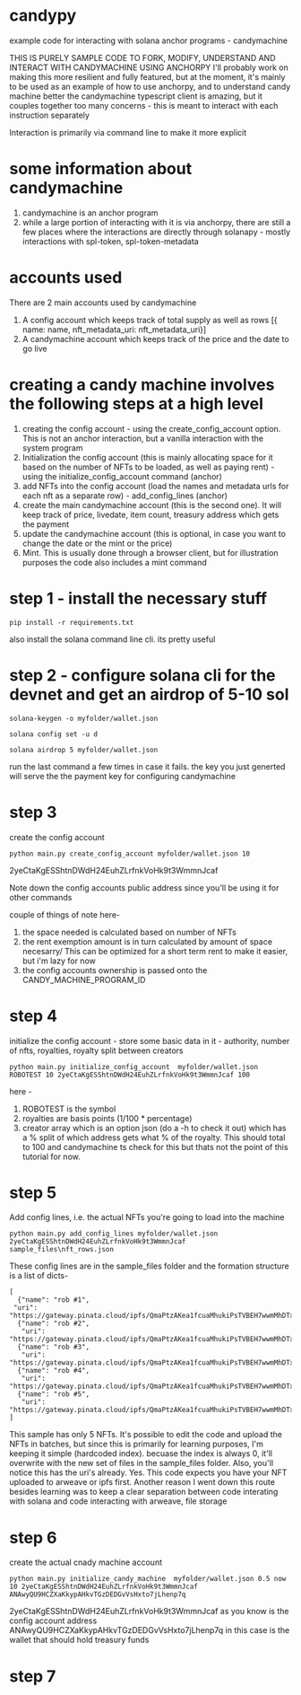 # candypy
example code for interacting with solana anchor programs - candymachine

THIS IS PURELY SAMPLE CODE TO FORK, MODIFY, UNDERSTAND AND INTERACT WITH CANDYMACHINE USING ANCHORPY
I'll probably work on making this more resilient and fully featured, but at the moment, it's mainly to be used as an example of how to use anchorpy, and to understand candy machine better
the candymachine typescript client is amazing, but it couples together too many concerns - this is meant to interact with each instruction separately

Interaction is primarily via command line to make it more explicit

# some information about candymachine
1. candymachine is an anchor program
2. while a large portion of interacting with it is via anchorpy, there are still a few places where the interactions are directly through solanapy - mostly interactions with spl-token, spl-token-metadata

# accounts used
There are 2 main accounts used by candymachine
1. A config account which keeps track of total supply as well as rows [{ name: name, nft_metadata_uri: nft_metadata_uri}]
2. A candymachine account which keeps track of the price and the date to go live

# creating a candy machine involves the following steps at a high level
1. creating the config account  - using the create_config_account option. This is not an anchor interaction, but a vanilla interaction with the system program
2. Initialization the config account (this is mainly allocating space for it based on the number of NFTs to be loaded, as well as paying rent) - using the initialize_config_account command (anchor)
3. add NFTs into the config account (load the names and metadata urls for each nft as a separate row) - add_config_lines (anchor)
4. create the main candymachine account (this is the second one). It will keep track of price, livedate, item count, treasury address which gets the payment
5. update the candymachine account (this is optional, in case you want to change the date or the mint or the price)
6. Mint. This is usually done through a browser client, but for illustration purposes the code also includes a mint command

# step 1 - install the necessary stuff
`pip install -r requirements.txt`

also install the solana command line cli. its pretty useful

# step 2 - configure solana cli for the devnet and get an airdrop of 5-10 sol
`solana-keygen -o myfolder/wallet.json`

`solana config set -u d`

`solana airdrop 5 myfolder/wallet.json`

run the last command a few times in case it fails.
the key you just generted will serve the the payment key for configuring candymachine

# step 3
create the config account

`python main.py create_config_account myfolder/wallet.json 10`

2yeCtaKgESShtnDWdH24EuhZLrfnkVoHk9t3WmmnJcaf

Note down the config accounts public address since you'll be using it for other commands 

couple of things of note here-
1. the space needed is calculated based on number of NFTs
2. the rent exemption amount is in turn calculated by amount of space necesarry/ This can be optimized for a short term rent to make it easier, but i'm lazy for now
3. the config accounts ownership is passed onto the CANDY_MACHINE_PROGRAM_ID

# step 4
initialize the config account - store some basic data in it - authority, number of nfts, royalties, royalty split between creators

`python main.py initialize_config_account  myfolder/wallet.json ROBOTEST 10 2yeCtaKgESShtnDWdH24EuhZLrfnkVoHk9t3WmmnJcaf 100`

here - 
1. ROBOTEST is the symbol
2. royalties are basis points (1/100 * percentage)
3. creator array which is an option json (do a -h to check it out) which has a % split of which address gets what % of the royalty. This should total to 100 and candymachine ts check for this but thats not the point of this tutorial for now.


# step 5
Add config lines, i.e. the actual NFTs you're going to load into the machine

`python main.py add_config_lines myfolder/wallet.json 2yeCtaKgESShtnDWdH24EuhZLrfnkVoHk9t3WmmnJcaf sample_files\nft_rows.json`

These config lines are in the sample_files folder and the formation structure is a list of dicts-
```
[
  {"name": "rob #1",
 "uri": "https://gateway.pinata.cloud/ipfs/QmaPtzAKea1fcuaMhukiPsTVBEH7wwmMhDTxaN5Jz2zQq9/1.json"},
  {"name": "rob #2",
   "uri": "https://gateway.pinata.cloud/ipfs/QmaPtzAKea1fcuaMhukiPsTVBEH7wwmMhDTxaN5Jz2zQq9/2.json"},
  {"name": "rob #3",
   "uri": "https://gateway.pinata.cloud/ipfs/QmaPtzAKea1fcuaMhukiPsTVBEH7wwmMhDTxaN5Jz2zQq9/3.json"},
  {"name": "rob #4",
   "uri": "https://gateway.pinata.cloud/ipfs/QmaPtzAKea1fcuaMhukiPsTVBEH7wwmMhDTxaN5Jz2zQq9/4.json"},
  {"name": "rob #5",
   "uri": "https://gateway.pinata.cloud/ipfs/QmaPtzAKea1fcuaMhukiPsTVBEH7wwmMhDTxaN5Jz2zQq9/5.json"}
]
```
This sample has only 5 NFTs. It's possible to edit the code and upload the NFTs in batches, but since this is primarily for learning purposes, I'm keeping it simple (hardcoded index). becuase the index is always 0, it'll overwrite with the new set of files in the sample_files folder.
Also, you'll notice this has the uri's already. Yes. This code expects you have your NFT uploaded to arweave or ipfs first. Another reason I went down this route besides learning was to keep a clear separation between code interating with solana and code interacting with arweave, file storage

# step 6
create the actual cnady machine account

`python main.py initialize_candy_machine  myfolder/wallet.json 0.5 now 10 2yeCtaKgESShtnDWdH24EuhZLrfnkVoHk9t3WmmnJcaf ANAwyQU9HCZXaKkypAHkvTGzDEDGvVsHxto7jLhenp7q`

2yeCtaKgESShtnDWdH24EuhZLrfnkVoHk9t3WmmnJcaf as you know is the config account address
ANAwyQU9HCZXaKkypAHkvTGzDEDGvVsHxto7jLhenp7q in this case is the wallet that should hold treasury funds

# step 7





